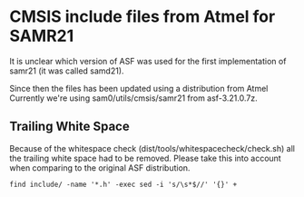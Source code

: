 # CMSIS include files from Atmel for SAMR21

It is unclear which version of ASF was used for the first implementation
of samr21 (it was called samd21).

Since then the files has been updated using a distribution from Atmel
Currently we're using sam0/utils/cmsis/samr21 from asf-3.21.0.7z.

## Trailing White Space

Because of the whitespace check (dist/tools/whitespacecheck/check.sh) all
the trailing white space had to be removed.  Please take this into account
when comparing to the original ASF distribution.

    find include/ -name '*.h' -exec sed -i 's/\s*$//' '{}' +
